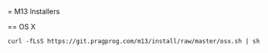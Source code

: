 = M13 Installers

== OS X

    curl -fLsS https://git.pragprog.com/m13/install/raw/master/osx.sh | sh
